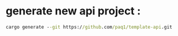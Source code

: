 # generate new api project :

```cmd
cargo generate --git https://github.com/paq1/template-api.git
```